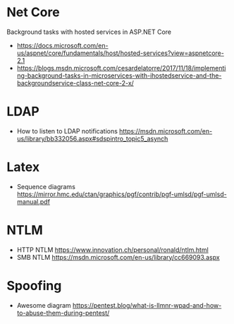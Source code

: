 # Net Core
Background tasks with hosted services in ASP.NET Core

* https://docs.microsoft.com/en-us/aspnet/core/fundamentals/host/hosted-services?view=aspnetcore-2.1
* https://blogs.msdn.microsoft.com/cesardelatorre/2017/11/18/implementing-background-tasks-in-microservices-with-ihostedservice-and-the-backgroundservice-class-net-core-2-x/

# LDAP
* How to listen to LDAP notifications https://msdn.microsoft.com/en-us/library/bb332056.aspx#sdspintro_topic5_asynch

# Latex
* Sequence diagrams https://mirror.hmc.edu/ctan/graphics/pgf/contrib/pgf-umlsd/pgf-umlsd-manual.pdf

# NTLM
* HTTP NTLM https://www.innovation.ch/personal/ronald/ntlm.html
* SMB NTLM https://msdn.microsoft.com/en-us/library/cc669093.aspx

# Spoofing
* Awesome diagram https://pentest.blog/what-is-llmnr-wpad-and-how-to-abuse-them-during-pentest/
